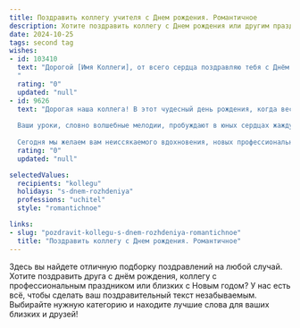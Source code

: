 ```yaml
---
title: Поздравить коллегу учителя c Днем рождения. Романтичное
description: Хотите поздравить коллегу c Днем рождения или другим праздником? Наш ИИ создаст незабываемое поздравление, а вы обязательно выделитесь среди других.  
date: 2024-10-25
tags: second tag
wishes:
- id: 103410
  text: "Дорогой [Имя Коллеги], от всего сердца поздравляю тебя с Днём рождения!  Пусть твой путь, подобно бесконечному звёздному небу, будет полон света, вдохновения и радости.  Твоя самоотверженность и преданность профессии учителя — это настоящий подвиг,  зажигающий сердца и умы юных сердец. Желаю тебе, чтобы каждый твой день был наполнен любовью, счастьем и благодарностью учеников, а  твоя душа всегда пела от полноты жизни!
  "
  rating: "0"
  updated: "null"
- id: 9626
  text: "Дорогая наша коллега! В этот чудесный день рождения, когда весь мир благоухает весенними ароматами, мы хотим выразить вам наше искреннее восхищение и признательность за ваш неоценимый вклад в благородное дело просвещения.
  
  Ваши уроки, словно волшебные мелодии, пробуждают в юных сердцах жажду знаний и открытий. Вы не просто учитель, вы проводник в мир безграничных возможностей, где каждый ученик может раскрыть свой потенциал и зажечь в нем неугасимый огонь познания.
  
  Сегодня мы желаем вам неиссякаемого вдохновения, новых профессиональных высот и безграничной любви от ваших благодарных учеников. Пусть ваша жизнь будет полна ярких красок, наполненной радостью и счастьем. С днем рождения, уважаемая коллега!"
  rating: "0"
  updated: "null"

selectedValues:
  recipients: "kollegu"
  holidays: "s-dnem-rozhdeniya"
  professions: "uchitel"
  style: "romantichnoe"

links:
- slug: "pozdravit-kollegu-s-dnem-rozhdeniya-romantichnoe"
  title: "Поздравить коллегу c Днем рождения. Романтичное"
---
```


Здесь вы найдете отличную подборку поздравлений на любой случай.
Хотите поздравить друга с днём рождения, коллегу с профессиональным праздником или близких с Новым годом? У нас есть всё, чтобы сделать ваш поздравительный текст незабываемым. Выбирайте нужную категорию и находите лучшие слова для ваших близких и друзей!
